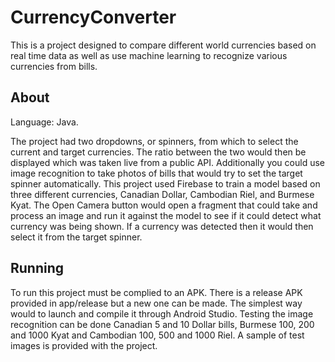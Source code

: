 # CurrencyConverter

This is a project designed to compare different world currencies based on real time data as well as use machine learning to recognize various currencies from bills.

## About

Language: Java.

The project had two dropdowns, or spinners, from which to select the current and target currencies. The ratio between the two would then be displayed which was taken live from a public API. 
Additionally you could use image recognition to take photos of bills that would try to set the target spinner automatically.
This project used Firebase to train a model based on three different currencies, Canadian Dollar, Cambodian Riel, and Burmese Kyat.
The Open Camera button would open a fragment that could take and process an image and run it against the model to see if it could detect what currency was being shown. If a currency was detected then it would then select it from the target spinner. 


## Running

To run this project must be complied to an APK. There is a release APK provided in app/release but a new one can be made. The simplest way would to launch and compile it through Android Studio. Testing the image recognition can be done Canadian 5 and 10 Dollar bills, Burmese 100, 200 and 1000 Kyat and Cambodian 100, 500 and 1000 Riel. A sample of test images is provided with the project.
